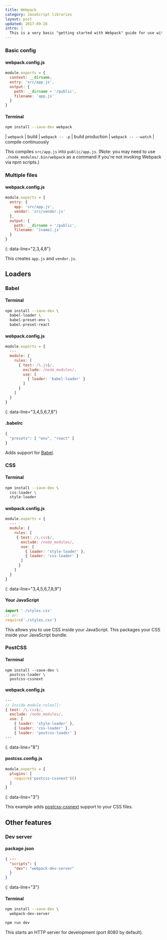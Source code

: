 ```yaml
---
title: Webpack
category: JavaScript libraries
layout: post
updated: 2017-09-26
intro: |
  This is a very basic "getting started with Webpack" guide for use with [Webpack](https://webpack.js.org) v3. This doesn't cover all features, but it should get you started in understanding the config file format.
---
```


### Basic config

#### webpack.config.js

```js
module.exports = {
  context: __dirname,
  entry: 'src/app.js',
  output: {
    path: __dirname + '/public',
    filename: 'app.js'
  }
}
```

#### Terminal

```bash
npm install --save-dev webpack
```

| `webpack` | build
| `webpack -- -p` | build production
| `webpack -- --watch` | compile continuously

This compiles `src/app.js` into `public/app.js`. (Note: you may need to use `./node_modules/.bin/webpack` as a command if you're not invoking Webpack via npm scripts.)

### Multiple files

#### webpack.config.js

```js
module.exports = {
  entry: {
    app: 'src/app.js',
    vendor: 'src/vendor.js'
  },
  output: {
    path: __dirname + '/public',
    filename: '[name].js'
  }
}
```
{: data-line="2,3,4,8"}

This creates `app.js` and `vendor.js`.

## Loaders

### Babel

#### Terminal

```bash
npm install --save-dev \
  babel-loader \
  babel-preset-env \
  babel-preset-react
```

#### webpack.config.js

```js
module.exports = {
  ···
  module: {
    rules: [
      { test: /\.js$/,
        exclude: /node_modules/,
        use: [
          { loader: 'babel-loader' }
        ]
      }
    ]
  }
}
```
{: data-line="3,4,5,6,7,8"}

#### .babelrc

```js
{
  "presets": [ "env", "react" ]
}
```

Adds support for [Babel](http://babeljs.io).

### CSS

#### Terminal

```bash
npm install --save-dev \
  css-loader \
  style-loader
```

#### webpack.config.js

```js
module.exports = {
  ···
  module: {
    rules: [
     { test: /\.css$/,
       exclude: /node_modules/,
       use: [
         { loader: 'style-loader' },
         { loader: 'css-loader' }
       ]
      }
    ]
  }
}
```
{: data-line="3,4,5,6,7,8,9"}

#### Your JavaScript

```js
import './styles.css'
// or:
require('./styles.css')
```

This allows you to use CSS inside your JavaScript. This packages your CSS inside your JavaScript bundle.

### PostCSS

#### Terminal

```
npm install --save-dev \
  postcss-loader \
  postcss-cssnext
```

#### webpack.config.js

```js
···
// Inside module.rules[]:
{ test: /\.css$/,
  exclude: /node_modules/,
  use: [
    { loader: 'style-loader' },
    { loader: 'css-loader' },
    { loader: 'postcss-loader' }
···
```
{: data-line="8"}

#### postcss.config.js

```js
module.exports = {
  plugins: [
    require('postcss-cssnext')()
  ]
}
```
{: data-line="3"}

This example adds [postcss-cssnext](https://www.npmjs.com/package/postcss-cssnext) support to your CSS files.

## Other features

### Dev server

#### package.json

```json
{ ···
  "scripts": {
    "dev": "webpack-dev-server"
  }
}
```
{: data-line="3"}

#### Terminal

```bash
npm install --save-dev \
  webpack-dev-server
```

```bash
npm run dev
```

This starts an HTTP server for development (port 8080 by default).
